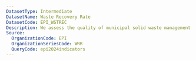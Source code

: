 ```yaml
---
DatasetType: Intermediate
DatasetName: Waste Recovery Rate
DatasetCode: EPI_WSTREC
Description: We assess the quality of municipal solid waste management by rewarding waste treatment methods that mitigate environmental impacts and recover materials and energy (composting
Source:
  OrganizationCode: EPI
  OrganizationSeriesCode: WRR
  QueryCode: epi2024indicators
---
```


